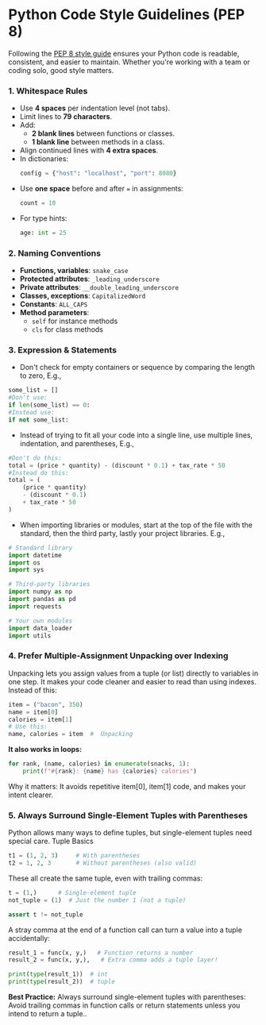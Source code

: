 # Python Code Style Guidelines (PEP 8)

Following the [PEP 8 style guide](https://www.python.org/dev/peps/pep-0008/) ensures your Python code is readable, consistent, and easier to maintain. Whether you're working with a team or coding solo, good style matters.

### 1. **Whitespace Rules**

* Use **4 spaces** per indentation level (not tabs).
* Limit lines to **79 characters**.
* Add:
  * **2 blank lines** between functions or classes.
  * **1 blank line** between methods in a class.
* Align continued lines with **4 extra spaces**.
* In dictionaries:
  ```python
  config = {"host": "localhost", "port": 8080}
  ```
* Use **one space** before and after `=` in assignments:
  ```python
  count = 10
  ```
* For type hints:
  ```python
  age: int = 25
  ```


### 2. **Naming Conventions**

* **Functions, variables**: `snake_case`
* **Protected attributes**: `_leading_underscore`
* **Private attributes**: `__double_leading_underscore`
* **Classes, exceptions**: `CapitalizedWord`
* **Constants**: `ALL_CAPS`
* **Method parameters**:
  * `self` for instance methods
  * `cls` for class methods

### 3. **Expression & Statements**
* Don't check for empty containers or sequence by comparing the length to zero, E.g., 
```python
some_list = []
#Don't use:
if len(some_list) == 0:
#Instead use:
if not some_list:
```
* Instead of trying to fit all your code into a single line, use multiple lines, indentation, and parentheses, E.g.,
```python
#Don't do this:
total = (price * quantity) - (discount * 0.1) + tax_rate * 50
#Instead do this:
total = (
    (price * quantity)
    - (discount * 0.1)
    + tax_rate * 50
)
```
* When importing libraries or modules, start at the top of the file with the standard, then the third party, lastly your project libraries. E.g., 

```python
# Standard library
import datetime
import os
import sys

# Third-party libraries
import numpy as np
import pandas as pd
import requests

# Your own modules
import data_loader
import utils
```

### 4. **Prefer Multiple-Assignment Unpacking over Indexing**
Unpacking lets you assign values from a tuple (or list) directly to variables in one step. It makes your code cleaner and easier to read than using indexes.
Instead of this:
```python
item = ("bacon", 350)
name = item[0]
calories = item[1]
# Use this:
name, calories = item  #  Unpacking
```

**It also works in loops:**

```python
for rank, (name, calories) in enumerate(snacks, 1):
    print(f"#{rank}: {name} has {calories} calories")
```
Why it matters: It avoids repetitive item[0], item[1] code, and makes your intent clearer.

### 5. **Always Surround Single-Element Tuples with Parentheses**
Python allows many ways to define tuples, but single-element tuples need special care.
Tuple Basics
```python
t1 = (1, 2, 3)     # With parentheses
t2 = 1, 2, 3       # Without parentheses (also valid)
```
These all create the same tuple, even with trailing commas:
```python
t = (1,)      # Single-element tuple
not_tuple = (1)  # Just the number 1 (not a tuple)

assert t != not_tuple
```
A stray comma at the end of a function call can turn a value into a tuple accidentally:
```python
result_1 = func(x, y,)   # Function returns a number
result_2 = func(x, y,),   # Extra comma adds a tuple layer!

print(type(result_1))  # int
print(type(result_2))  # tuple
```
**Best Practice:**
Always surround single-element tuples with parentheses:
Avoid trailing commas in function calls or return statements unless you intend to return a tuple..
